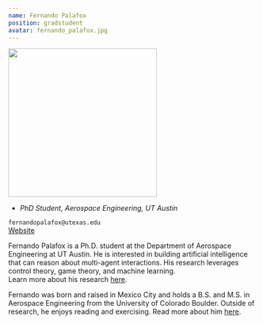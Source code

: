 ```yaml
---
name: Fernando Palafox
position: gradstudent
avatar: fernando_palafox.jpg
---
```


<img width="300" src="{{site.baseurl}}/images/people/{{page.avatar}}" data-action="zoom">

- _PhD Student, Aerospace Engineering, UT Austin_<br>

<i class="fa fa-envelope-o"></i> `fernandopalafox@utexas.edu`<br>
<i class="fa fa-newspaper-o"></i> [Website](https://palafox.info)

Fernando Palafox is a Ph.D. student at the Department of Aerospace Engineering at UT Austin.
He is interested in building artificial intelligence that can reason about multi-agent interactions. 
His research leverages control theory, game theory, and machine learning.  
Learn more about his research [here](https://palafox.info/research/).

Fernando was born and raised in Mexico City and holds a B.S. and M.S. in Aerospace Engineering from the University of Colorado Boulder. 
Outside of research, he enjoys reading and exercising. 
Read more about him [here](https://palafox.info/about). 
